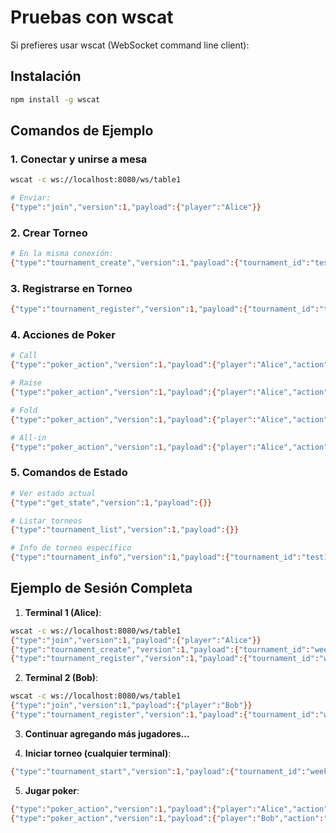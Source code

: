 # Pruebas con wscat

Si prefieres usar wscat (WebSocket command line client):

## Instalación
```bash
npm install -g wscat
```

## Comandos de Ejemplo

### 1. Conectar y unirse a mesa
```bash
wscat -c ws://localhost:8080/ws/table1

# Enviar:
{"type":"join","version":1,"payload":{"player":"Alice"}}
```

### 2. Crear Torneo
```bash
# En la misma conexión:
{"type":"tournament_create","version":1,"payload":{"tournament_id":"test1","tournament_name":"Test Tournament","buy_in":100,"tournament_type":"standard"}}
```

### 3. Registrarse en Torneo
```bash
{"type":"tournament_register","version":1,"payload":{"tournament_id":"test1","player":"Alice"}}
```

### 4. Acciones de Poker
```bash
# Call
{"type":"poker_action","version":1,"payload":{"player":"Alice","action":"call"}}

# Raise
{"type":"poker_action","version":1,"payload":{"player":"Alice","action":"raise","amount":50}}

# Fold
{"type":"poker_action","version":1,"payload":{"player":"Alice","action":"fold"}}

# All-in
{"type":"poker_action","version":1,"payload":{"player":"Alice","action":"all_in"}}
```

### 5. Comandos de Estado
```bash
# Ver estado actual
{"type":"get_state","version":1,"payload":{}}

# Listar torneos
{"type":"tournament_list","version":1,"payload":{}}

# Info de torneo específico
{"type":"tournament_info","version":1,"payload":{"tournament_id":"test1"}}
```

## Ejemplo de Sesión Completa

1. **Terminal 1 (Alice)**:
```bash
wscat -c ws://localhost:8080/ws/table1
{"type":"join","version":1,"payload":{"player":"Alice"}}
{"type":"tournament_create","version":1,"payload":{"tournament_id":"weekly","tournament_name":"Weekly Tournament","buy_in":100,"tournament_type":"standard"}}
{"type":"tournament_register","version":1,"payload":{"tournament_id":"weekly","player":"Alice"}}
```

2. **Terminal 2 (Bob)**:
```bash
wscat -c ws://localhost:8080/ws/table1
{"type":"join","version":1,"payload":{"player":"Bob"}}
{"type":"tournament_register","version":1,"payload":{"tournament_id":"weekly","player":"Bob"}}
```

3. **Continuar agregando más jugadores...**

4. **Iniciar torneo (cualquier terminal)**:
```bash
{"type":"tournament_start","version":1,"payload":{"tournament_id":"weekly"}}
```

5. **Jugar poker**:
```bash
{"type":"poker_action","version":1,"payload":{"player":"Alice","action":"call"}}
{"type":"poker_action","version":1,"payload":{"player":"Bob","action":"raise","amount":50}}
```
